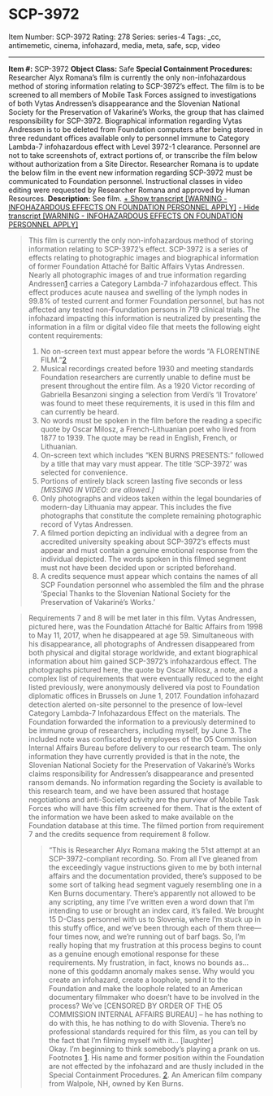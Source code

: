 # SCP-3972
Item Number: SCP-3972
Rating: 278
Series: series-4
Tags: _cc, antimemetic, cinema, infohazard, media, meta, safe, scp, video

---

**Item #:** SCP-3972
**Object Class:** Safe
**Special Containment Procedures:** Researcher Alyx Romana’s film is currently the only non-infohazardous method of storing information relating to SCP-3972’s effect. The film is to be screened to all members of Mobile Task Forces assigned to investigations of both Vytas Andressen’s disappearance and the Slovenian National Society for the Preservation of Vakarinė’s Works, the group that has claimed responsibility for SCP-3972.
Biographical information regarding Vytas Andressen is to be deleted from Foundation computers after being stored in three redundant offices available only to personnel immune to Category Lambda-7 infohazardous effect with Level 3972-1 clearance.
Personnel are not to take screenshots of, extract portions of, or transcribe the film below without authorization from a Site Director.
Researcher Romana is to update the below film in the event new information regarding SCP-3972 must be communicated to Foundation personnel. Instructional classes in video editing were requested by Researcher Romana and approved by Human Resources.
**Description:** See film.
[\+ Show transcript [WARNING - INFOHAZARDOUS EFFECTS ON FOUNDATION PERSONNEL APPLY]](javascript:;)
[\- Hide transcript [WARNING - INFOHAZARDOUS EFFECTS ON FOUNDATION PERSONNEL APPLY]](javascript:;)
> This film is currently the only non-infohazardous method of storing information relating to SCP-3972’s effect.
> SCP-3972 is a series of effects relating to photographic images and biographical information of former Foundation Attaché for Baltic Affairs Vytas Andressen. Nearly all photographic images of and true information regarding Andressen[1](javascript:;) carries a Category Lambda-7 infohazardous effect. This effect produces acute nausea and swelling of the lymph nodes in 99.8% of tested current and former Foundation personnel, but has not affected any tested non-Foundation persons in 719 clinical trials.
> The infohazard impacting this information is neutralized by presenting the information in a film or digital video file that meets the following eight content requirements:
>   1. No on-screen text must appear before the words “A FLORENTINE FILM.”[2](javascript:;)
>   2. Musical recordings created before 1930 and meeting standards Foundation researchers are currently unable to define must be present throughout the entire film. As a 1920 Victor recording of Gabriella Besanzoni singing a selection from Verdi’s ‘Il Trovatore’ was found to meet these requirements, it is used in this film and can currently be heard.
>   3. No words must be spoken in the film before the reading a specific quote by Oscar Milosz, a French-Lithuanian poet who lived from 1877 to 1939. The quote may be read in English, French, or Lithuanian.
>   4. On-screen text which includes “KEN BURNS PRESENTS:” followed by a title that may vary must appear. The title ‘SCP-3972’ was selected for convenience.
>   5. Portions of entirely black screen lasting five seconds or less _[MISSING IN VIDEO: are allowed.]_
>   6. Only photographs and videos taken within the legal boundaries of modern-day Lithuania may appear. This includes the five photographs that constitute the complete remaining photographic record of Vytas Andressen.
>   7. A filmed portion depicting an individual with a degree from an accredited university speaking about SCP-3972’s effects must appear and must contain a genuine emotional response from the individual depicted. The words spoken in this filmed segment must not have been decided upon or scripted beforehand.
>   8. A credits sequence must appear which contains the names of all SCP Foundation personnel who assembled the film and the phrase ‘Special Thanks to the Slovenian National Society for the Preservation of Vakarinė’s Works.’
> 

> Requirements 7 and 8 will be met later in this film.
> Vytas Andressen, pictured here, was the Foundation Attaché for Baltic Affairs from 1998 to May 11, 2017, when he disappeared at age 59. Simultaneous with his disappearance, all photographs of Andressen disappeared from both physical and digital storage worldwide, and extant biographical information about him gained SCP-3972’s infohazardous effect.
> The photographs pictured here, the quote by Oscar Milosz, a note, and a complex list of requirements that were eventually reduced to the eight listed previously, were anonymously delivered via post to Foundation diplomatic offices in Brussels on June 1, 2017.
> Foundation infohazard detection alerted on-site personnel to the presence of low-level Category Lambda-7 Infohazardous Effect on the materials. The Foundation forwarded the information to a previously determined to be immune group of researchers, including myself, by June 3.
> The included note was confiscated by employees of the O5 Commission Internal Affairs Bureau before delivery to our research team. The only information they have currently provided is that in the note, the Slovenian National Society for the Preservation of Vakarinė’s Works claims responsibility for Andressen’s disappearance and presented ransom demands.
> No information regarding the Society is available to this research team, and we have been assured that hostage negotiations and anti-Society activity are the purview of Mobile Task Forces who will have this film screened for them.
> That is the extent of the information we have been asked to make available on the Foundation database at this time. The filmed portion from requirement 7 and the credits sequence from requirement 8 follow.
>> “This is Researcher Alyx Romana making the 51st attempt at an SCP-3972-compliant recording. So. From all I’ve gleaned from the exceedingly vague instructions given to me by both internal affairs and the documentation provided, there’s supposed to be some sort of talking head segment vaguely resembling one in a Ken Burns documentary.
>> There’s apparently not allowed to be any scripting, any time I’ve written even a word down that I’m intending to use or brought an index card, it’s failed. We brought 15 D-Class personnel with us to Slovenia, where I’m stuck up in this stuffy office, and we’ve been through each of them three—four times now, and we’re running out of barf bags.
>> So, I’m really hoping that my frustration at this process begins to count as a genuine enough emotional response for these requirements. My frustration, in fact, knows no bounds as…none of this goddamn anomaly makes sense.
>> Why would you create an infohazard, create a loophole, send it to the Foundation and make the loophole related to an American documentary filmmaker who doesn’t have to be involved in the process?
>> We’ve [CENSORED BY ORDER OF THE O5 COMMISSION INTERNAL AFFAIRS BUREAU] – he has nothing to do with this, he has nothing to do with Slovenia.
>> There’s no professional standards required for this film, as you can tell by the fact that I’m filming myself with it…
>> [laughter]  
>  Okay. I’m beginning to think somebody’s playing a prank on us.
Footnotes
[1](javascript:;). His name and former position within the Foundation are not effected by the infohazard and are thusly included in the Special Containment Procedures.
[2](javascript:;). An American film company from Walpole, NH, owned by Ken Burns.